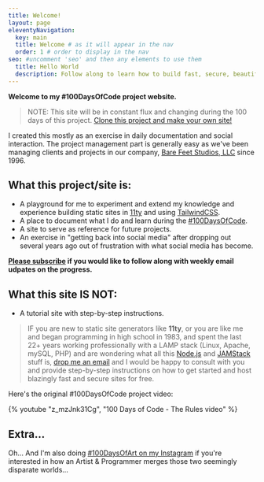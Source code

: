 ```yaml
---
title: Welcome!
layout: page
eleventyNavigation:
  key: main
  title: Welcome # as it will appear in the nav
  order: 1 # order to display in the nav
seo: #uncomment 'seo' and then any elements to use them
  title: Hello World
  description: Follow along to learn how to build fast, secure, beautiful static websites using 11ty and TailwindCSS.
---
```


**Welcome to my #100DaysOfCode project website.**

> NOTE: This site will be in constant flux and changing during the 100 days of this project.
> [Clone this project and make your own site!](https://github.com/shanerobinson/sr-100daysofcode)

I created this mostly as an exercise in daily documentation and social interaction. The project management part is generally easy as we've been managing clients and projects in our company, [Bare Feet Studios, LLC](https://www.barefeetstudios.com) since 1996.

## What this project/site is:

- A playground for me to experiment and extend my knowledge and experience building static sites in [11ty](https://11ty.dev) and using [TailwindCSS](https://tailwindcss.com).
- A place to document what I do and learn during the [#100DaysOfCode](https://www.100daysofcode.com/).
- A site to serve as reference for future projects.
- An exercise in "getting back into social media" after dropping out several years ago out of frustration with what social media has become.

**[Please subscribe](https://shanerobinson.ck.page/100daysofcode) if you would like to follow along with weekly email udpates on the progress.**

## What this site IS NOT:

- A tutorial site with step-by-step instructions.

> IF you are new to static site generators like **11ty**, or you are like me and began programming in high school in 1983, and spent the last 22+ years working professionally with a LAMP stack (Linux, Apache, mySQL, PHP) and are wondering what all this [Node.js](https://nodejs.org/) and [JAMStack](https://jamstack.org/) stuff is, <a href="mailto:info@barefeetstudios">drop me an email</a> and I would be happy to consult with you and provide step-by-step instructions on how to get started and host blazingly fast and secure sites for free.

Here's the original #100DaysOfCode project video:

{% youtube "z_mzJnk31Cg", "100 Days of Code - The Rules video" %}

## Extra...

Oh... And I'm also doing [#100DaysOfArt on my Instagram](https://instagram.com/shanerobinson) if you're interested in how an Artist & Programmer merges those two seemingly disparate worlds...
